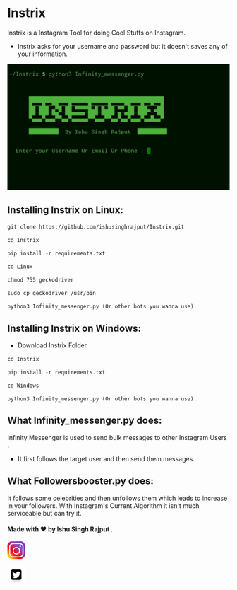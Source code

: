 # Instrix

Instrix is a Instagram Tool for doing Cool Stuffs on Instagram.
- Instrix asks for your username and password but it doesn't saves any of your information.

![cheese](https://github.com/ishusinghrajput/LittleRascals/blob/master/instrix.jpg)

## Installing Instrix on Linux:

```
git clone https://github.com/ishusinghrajput/Instrix.git
```
```
cd Instrix
```
```
pip install -r requirements.txt
```
```
cd Linux
```
```
chmod 755 geckodriver
```
```
sudo cp geckodriver /usr/bin
```
```
python3 Infinity_messenger.py (Or other bots you wanna use).
```

## Installing Instrix on Windows:

- Download Instrix Folder
```
cd Instrix
```
```
pip install -r requirements.txt
```
```
cd Windows
```
```
python3 Infinity_messenger.py (Or other bots you wanna use).
```

## What Infinity_messenger.py does:
Infinity Messenger is used to send bulk messages to 
other Instagram Users .
- It first follows the target user and then send them messages.

## What Followersbooster.py does:
It follows some celebrities and then unfollows them which leads to increase in your followers.
With Instagram's Current Algorithm it isn't much serviceable but can try it.
#### Made with ❤️ by Ishu Singh Rajput .

<a href=https://instagram.com/ishuxrajput><img src= https://github.com/ishusinghrajput/LittleRascals/blob/master/instagramlogopng.png width=40px/></a>

<a href=https://twitter.com/ishuxrajput><img src= https://github.com/ishusinghrajput/LittleRascals/blob/master/twitter.jpeg width=40px margin=10px/></a>
